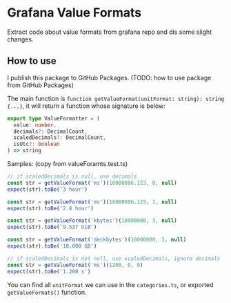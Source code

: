 # Grafana Value Formats

Extract code about value formats from grafana repo and dis some slight changes.

## How to use

I publish this package to GitHub Packages. (TODO: how to use package from GitHub Packages)

The main function is `function getValueFormat(unitFormat: string): string {...}`, it will return a function whose signature is below:

```ts
export type ValueFormatter = (
  value: number,
  decimals?: DecimalCount,
  scaledDecimals?: DecimalCount,
  isUtc?: boolean
) => string
```

Samples: (copy from valueForamts.test.ts)

```ts
// if scaledDecimals is null, use decimals
const str = getValueFormat('ms')(10000086.123, 0, null)
expect(str).toBe('3 hour')

const str = getValueFormat('ms')(10000086.123, 1, null)
expect(str).toBe('2.8 hour')

const str = getValueFormat('kbytes')(10000000, 3, null)
expect(str).toBe('9.537 GiB')

const str = getValueFormat('deckbytes')(10000000, 3, null)
expect(str).toBe('10.000 GB')

// if scaledDecimals is not null, use scaledDecimals, ignore decimals
const str = getValueFormat('ms')(1200, 0, 0)
expect(str).toBe('1.200 s')
```

You can find all `unitFormat` we can use in the `categories.ts`, or exported `getValueFormats()` function.
